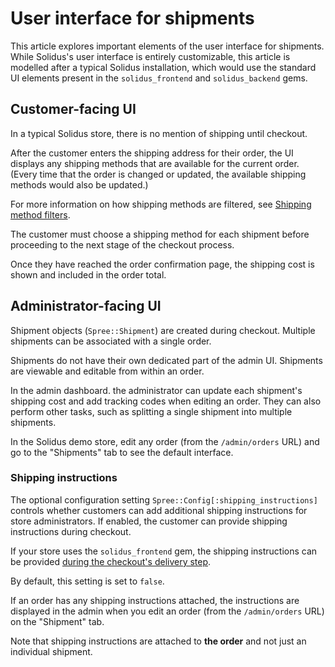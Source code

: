 # User interface for shipments

This article explores important elements of the user interface for shipments.
While Solidus's user interface is entirely customizable, this article is
modelled after a typical Solidus installation, which would use the standard UI
elements present in the `solidus_frontend` and `solidus_backend` gems.

## Customer-facing UI

In a typical Solidus store, there is no mention of shipping until checkout.

After the customer enters the shipping address for their order, the UI displays
any shipping methods that are available for the current order. (Every time that
the order is changed or updated, the available shipping methods would also be
updated.)

For more information on how shipping methods are filtered, see [Shipping method
filters](shipping-method-filters.html.markdown).

The customer must choose a shipping method for each shipment before proceeding
to the next stage of the checkout process.

Once they have reached the order confirmation page, the shipping cost is shown
and included in the order total.

<!-- TODO:
  Add checkout images from a demo Solidus store.
-->

## Administrator-facing UI

Shipment objects (`Spree::Shipment`) are created during checkout. Multiple
shipments can be associated with a single order.

Shipments do not have their own dedicated part of the admin UI. Shipments are
viewable and editable from within an order.

In the admin dashboard. the administrator can update each shipment's shipping
cost and add tracking codes when editing an order. They can also perform other
tasks, such as splitting a single shipment into multiple shipments.

In the Solidus demo store, edit any order (from the `/admin/orders` URL) and go
to the "Shipments" tab to see the default interface.

### Shipping instructions

The optional configuration setting `Spree::Config[:shipping_instructions]`
controls whether customers can add additional shipping instructions for store
administrators. If enabled, the customer can provide shipping instructions
during checkout.

If your store uses the `solidus_frontend` gem, the shipping instructions can be
provided [during the checkout's delivery step][shipping-instructions-source].

By default, this setting is set to `false`.

If an order has any shipping instructions attached, the instructions are
displayed in the admin when you edit an order (from the `/admin/orders` URL) on
the "Shipment" tab.

Note that shipping instructions are attached to **the order** and not just an
individual shipment. 

[shipping-instructions-source]: https://github.com/solidusio/solidus/blob/master/frontend/app/views/spree/checkout/_delivery.html.erb#L91-L96

